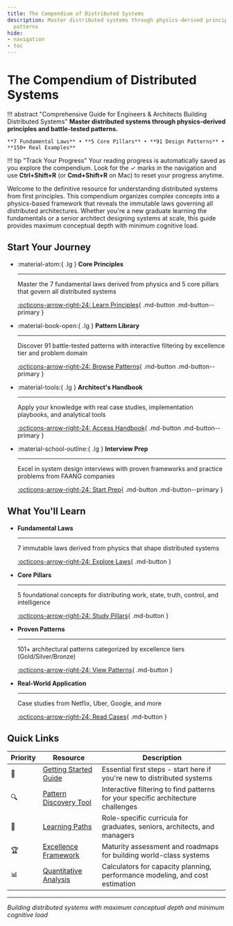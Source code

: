 ```yaml
---
title: The Compendium of Distributed Systems
description: Master distributed systems through physics-derived principles and battle-tested
  patterns
hide:
- navigation
- toc
---
```


# The Compendium of Distributed Systems

!!! abstract "Comprehensive Guide for Engineers & Architects Building Distributed Systems"
    **Master distributed systems through physics-derived principles and battle-tested patterns.**
    
    **7 Fundamental Laws** • **5 Core Pillars** • **91 Design Patterns** • **150+ Real Examples**

!!! tip "Track Your Progress"
    Your reading progress is automatically saved as you explore the compendium. Look for the ✓ marks in the navigation and use **Ctrl+Shift+R** (or **Cmd+Shift+R** on Mac) to reset your progress anytime.

Welcome to the definitive resource for understanding distributed systems from first principles. This compendium organizes complex concepts into a physics-based framework that reveals the immutable laws governing all distributed architectures. Whether you're a new graduate learning the fundamentals or a senior architect designing systems at scale, this guide provides maximum conceptual depth with minimum cognitive load.

## Start Your Journey

<div class="grid cards" markdown>

- :material-atom:{ .lg } **Core Principles**
    
    ---
    
    Master the 7 fundamental laws derived from physics and 5 core pillars that govern all distributed systems
    
    [:octicons-arrow-right-24: Learn Principles](core-principles/index.md){ .md-button .md-button--primary }

- :material-book-open:{ .lg } **Pattern Library**
    
    ---
    
    Discover 91 battle-tested patterns with interactive filtering by excellence tier and problem domain
    
    [:octicons-arrow-right-24: Browse Patterns](pattern-library/index.md){ .md-button .md-button--primary }

- :material-tools:{ .lg } **Architect's Handbook**
    
    ---
    
    Apply your knowledge with real case studies, implementation playbooks, and analytical tools
    
    [:octicons-arrow-right-24: Access Handbook](architects-handbook/index.md){ .md-button .md-button--primary }

- :material-school-outline:{ .lg } **Interview Prep**
    
    ---
    
    Excel in system design interviews with proven frameworks and practice problems from FAANG companies
    
    [:octicons-arrow-right-24: Start Prep](interview-prep/index.md){ .md-button .md-button--primary }

</div>

## What You'll Learn

<div class="grid cards" markdown>

- **Fundamental Laws**
    
    ---
    
    7 immutable laws derived from physics that shape distributed systems
    
    [:octicons-arrow-right-24: Explore Laws](core-principles/laws/index.md){ .md-button }

- **Core Pillars**
    
    ---
    
    5 foundational concepts for distributing work, state, truth, control, and intelligence
    
    [:octicons-arrow-right-24: Study Pillars](core-principles/pillars/index.md){ .md-button }

- **Proven Patterns**
    
    ---
    
    101+ architectural patterns categorized by excellence tiers (Gold/Silver/Bronze)
    
    [:octicons-arrow-right-24: View Patterns](pattern-library/index.md){ .md-button }

- **Real-World Application**
    
    ---
    
    Case studies from Netflix, Uber, Google, and more
    
    [:octicons-arrow-right-24: Read Cases](architects-handbook/case-studies/index.md){ .md-button }

</div>

## Quick Links

| Priority | Resource | Description |
|----------|----------|-------------|
| 🚀 | [Getting Started Guide](core-principles/index.md) | Essential first steps - start here if you're new to distributed systems |
| 🔍 | [Pattern Discovery Tool](pattern-library/index.md) | Interactive filtering to find patterns for your specific architecture challenges |
| 🎯 | [Learning Paths](core-principles/index/#learning-paths.md) | Role-specific curricula for graduates, seniors, architects, and managers |
| 🏆 | [Excellence Framework](architects-handbook/index/#excellence-framework.md) | Maturity assessment and roadmaps for building world-class systems |
| 📊 | [Quantitative Analysis](architects-handbook/quantitative-analysis/index.md) | Calculators for capacity planning, performance modeling, and cost estimation |

---

*Building distributed systems with maximum conceptual depth and minimum cognitive load*